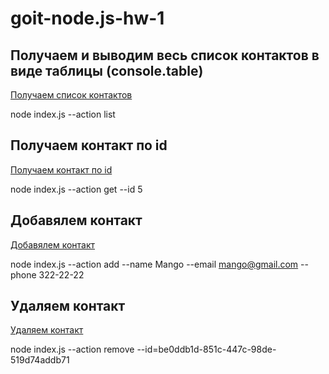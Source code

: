 # goit-node.js-hw-1

## Получаем и выводим весь список контактов в виде таблицы (console.table)

[Получаем список контактов](http://joxi.ru/brRX7zZCL6zZR2)

node index.js --action list

## Получаем контакт по id

[Получаем контакт по id](http://joxi.ru/D2PO1zLuB6zPBm)

node index.js --action get --id 5

## Добавялем контакт
[Добавялем контакт](http://joxi.ru/L211M6oHzay9e2)

node index.js --action add --name Mango --email mango@gmail.com --phone
322-22-22

## Удаляем контакт

[Удаляем контакт](http://joxi.ru/EA48ELoHvMNEyA)

node index.js --action remove --id=be0ddb1d-851c-447c-98de-519d74addb71
